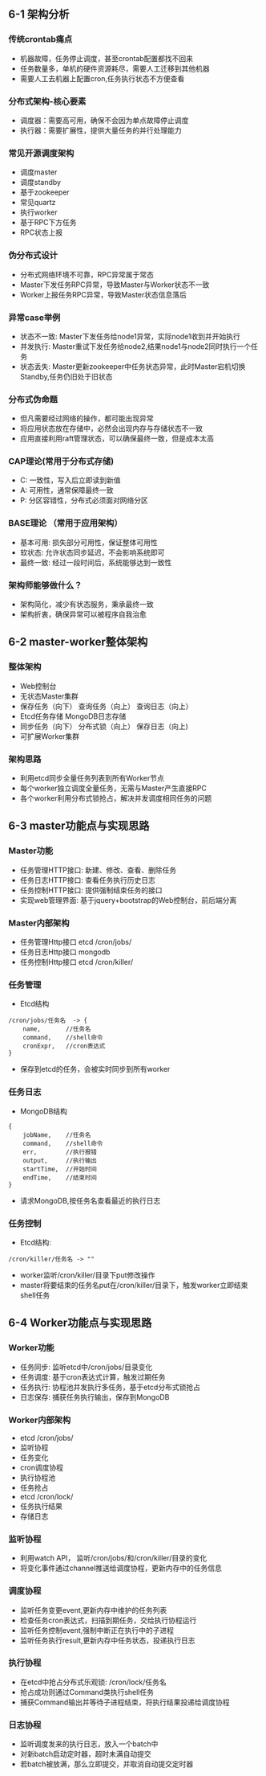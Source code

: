 ## 6-1 架构分析

### 传统crontab痛点

- 机器故障，任务停止调度，甚至crontab配置都找不回来
- 任务数量多，单机的硬件资源耗尽，需要人工迁移到其他机器
- 需要人工去机器上配置cron,任务执行状态不方便查看

### 分布式架构-核心要素

- 调度器：需要高可用，确保不会因为单点故障停止调度
- 执行器：需要扩展性，提供大量任务的并行处理能力

### 常见开源调度架构

- 调度master
- 调度standby
- 基于zookeeper
- 常见quartz
- 执行worker
- 基于RPC下方任务
- RPC状态上报

### 伪分布式设计

- 分布式网络环境不可靠，RPC异常属于常态
- Master下发任务RPC异常，导致Master与Worker状态不一致
- Worker上报任务RPC异常，导致Master状态信息落后

### 异常case举例

- 状态不一致: Master下发任务给node1异常，实际node1收到并开始执行
- 并发执行: Master重试下发任务给node2,结果node1与node2同时执行一个任务
- 状态丢失: Master更新zookeeper中任务状态异常，此时Master宕机切换Standby,任务仍旧处于旧状态

### 分布式伪命题

- 但凡需要经过网络的操作，都可能出现异常
- 将应用状态放在存储中，必然会出现内存与存储状态不一致
- 应用直接利用raft管理状态，可以确保最终一致，但是成本太高

### CAP理论(常用于分布式存储)

- C: 一致性，写入后立即读到新值
- A: 可用性，通常保障最终一致
- P: 分区容错性，分布式必须面对网络分区

### BASE理论 （常用于应用架构）

- 基本可用: 损失部分可用性，保证整体可用性
- 软状态: 允许状态同步延迟，不会影响系统即可
- 最终一致: 经过一段时间后，系统能够达到一致性

### 架构师能够做什么？

- 架构简化，减少有状态服务，秉承最终一致
- 架构折衷，确保异常可以被程序自我治愈

## 6-2 master-worker整体架构

### 整体架构

- Web控制台
- 无状态Master集群
- 保存任务（向下） 查询任务（向上） 查询日志（向上）
- Etcd任务存储 MongoDB日志存储
- 同步任务（向下） 分布式锁（向上） 保存日志（向上)
- 可扩展Worker集群

### 架构思路

- 利用etcd同步全量任务列表到所有Worker节点
- 每个worker独立调度全量任务，无需与Master产生直接RPC
- 各个worker利用分布式锁抢占，解决并发调度相同任务的问题

## 6-3 master功能点与实现思路

### Master功能

- 任务管理HTTP接口: 新建、修改、查看、删除任务
- 任务日志HTTP接口: 查看任务执行历史日志
- 任务控制HTTP接口: 提供强制结束任务的接口
- 实现web管理界面: 基于jquery+bootstrap的Web控制台，前后端分离

### Master内部架构

- 任务管理Http接口 etcd /cron/jobs/
- 任务日志Http接口 mongodb
- 任务控制Http接口 etcd /cron/killer/

### 任务管理

- Etcd结构

```
/cron/jobs/任务名  -> {
    name,       //任务名
    command,    //shell命令
    cronExpr,   //cron表达式
}
```

- 保存到etcd的任务，会被实时同步到所有worker

### 任务日志

- MongoDB结构

```
{
    jobName,    //任务名
    command,    //shell命令
    err,        //执行报错
    output,     //执行输出
    startTime,  //开始时间
    endTime,    //结束时间
}
```

- 请求MongoDB,按任务名查看最近的执行日志

### 任务控制

- Etcd结构:

```
/cron/killer/任务名 -> ""
```

- worker监听/cron/killer/目录下put修改操作
- master将要结束的任务名put在/cron/killer/目录下，触发worker立即结束shell任务

## 6-4 Worker功能点与实现思路

### Worker功能

- 任务同步: 监听etcd中/cron/jobs/目录变化
- 任务调度: 基于cron表达式计算，触发过期任务
- 任务执行: 协程池并发执行多任务，基于etcd分布式锁抢占
- 日志保存: 捕获任务执行输出，保存到MongoDB

### Worker内部架构

- etcd /cron/jobs/
- 监听协程
- 任务变化
- cron调度协程
- 执行协程池
- 任务抢占
- etcd /cron/lock/
- 任务执行结果
- 存储日志

### 监听协程

- 利用watch API， 监听/cron/jobs/和/cron/killer/目录的变化
- 将变化事件通过channel推送给调度协程，更新内存中的任务信息

### 调度协程

- 监听任务变更event,更新内存中维护的任务列表
- 检查任务cron表达式，扫描到期任务，交给执行协程运行
- 监听任务控制event,强制中断正在执行中的子进程
- 监听任务执行result,更新内存中任务状态，投递执行日志

### 执行协程

- 在etcd中抢占分布式乐观锁: /cron/lock/任务名
- 抢占成功则通过Command类执行shell任务
- 捕获Command输出并等待子进程结束，将执行结果投递给调度协程

### 日志协程

- 监听调度发来的执行日志，放入一个batch中
- 对新batch启动定时器，超时未满自动提交
- 若batch被放满，那么立即提交，并取消自动提交定时器
